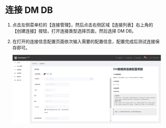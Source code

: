 # 连接 DM DB

1. 点击左侧菜单栏的【连接管理】，然后点击右侧区域【连接列表】右上角的【创建连接】按钮，打开连接类型选择页面，然后选择 DM DB。

2. 在打开的连接信息配置页面依次输入需要的配置信息，配置完成后测试连接保存即可。

   ![](../../images/connect_dmdb.png)